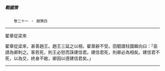 

##### 戰國策
　　`卷二十一 ‧ 趙策四`

* * *

翟章從梁來

翟章從梁來，甚善趙王。趙王三延之以相，翟章辭不受。田駟謂柱國韓向曰：「臣請為卿刺之。客若死，則王必怒而誅建信君。建信君死，則卿必為相矣。建信君不死，以為交，終身不敝，卿因以德建信君矣。」

* * *

